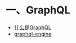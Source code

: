 # 一、GraphQL

- [什么是GraphQL](https://hasura.io/learn/zh/graphql/intro-graphql/introduction/)
- [graphql-engine](https://github.com/hasura/graphql-engine)